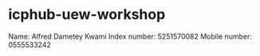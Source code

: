 # icphub-uew-workshop
Name: Alfred Dametey Kwami
Index number: 5251570082
Mobile number: 0555533242
